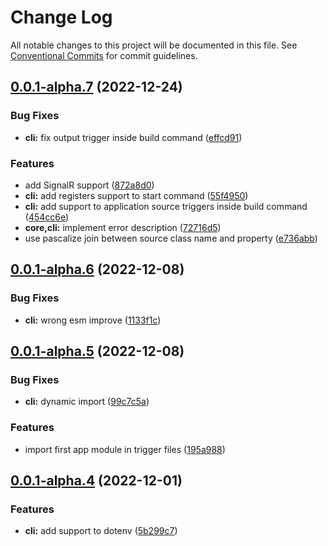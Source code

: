 # Change Log

All notable changes to this project will be documented in this file.
See [Conventional Commits](https://conventionalcommits.org) for commit guidelines.

## [0.0.1-alpha.7](https://github.com/its-bluish/bluish/compare/@bluish/cli@0.0.1-alpha.6...@bluish/cli@0.0.1-alpha.7) (2022-12-24)


### Bug Fixes

* **cli:** fix output trigger inside build command ([effcd91](https://github.com/its-bluish/bluish/commit/effcd914bd53a1b4b40cf4957eccf8af80623cc8))


### Features

* add SignalR support ([872a8d0](https://github.com/its-bluish/bluish/commit/872a8d0ec37d3487975b0917416d7c88d155c3dd))
* **cli:** add registers support to start command ([55f4950](https://github.com/its-bluish/bluish/commit/55f4950775076887c2e2eb6ffd91f37c808de153))
* **cli:** add support to application source triggers inside build command ([454cc6e](https://github.com/its-bluish/bluish/commit/454cc6e9aecf06e66243112756afbe4e3fbc20ea))
* **core,cli:** implement error description ([72716d5](https://github.com/its-bluish/bluish/commit/72716d548bffcc3ed48760ff2b687802b86ad1cb))
* use pascalize join between source class name and property ([e736abb](https://github.com/its-bluish/bluish/commit/e736abbd204c9787b7f886167e1929da49bfbe37))





## [0.0.1-alpha.6](https://github.com/its-bluish/bluish/compare/@bluish/cli@0.0.1-alpha.5...@bluish/cli@0.0.1-alpha.6) (2022-12-08)


### Bug Fixes

* **cli:** wrong esm improve ([1133f1c](https://github.com/its-bluish/bluish/commit/1133f1cd5d9e313426087981882379931c3666c4))





## [0.0.1-alpha.5](https://github.com/its-bluish/bluish/compare/@bluish/cli@0.0.1-alpha.4...@bluish/cli@0.0.1-alpha.5) (2022-12-08)


### Bug Fixes

* **cli:** dynamic import ([99c7c5a](https://github.com/its-bluish/bluish/commit/99c7c5a8aaffdd73795dffcb86e97e2234a708a8))


### Features

* import first app module in trigger files ([195a988](https://github.com/its-bluish/bluish/commit/195a9888754667e69c8b92a7907479c2c652f74e))





## [0.0.1-alpha.4](https://github.com/its-bluish/bluish/compare/@bluish/cli@0.0.1-alpha.3...@bluish/cli@0.0.1-alpha.4) (2022-12-01)


### Features

* **cli:** add support to dotenv ([5b299c7](https://github.com/its-bluish/bluish/commit/5b299c769341f85a959566876fb4d6797f272159))

